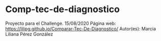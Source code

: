 # Comp-tec-de-diagnostico
Proyecto para el Challenge. 15/08/2020  Página web: https://lilipg.github.io/Comparar-Tec-De-Diagnostico/  Autor(es): Marcia Liliana Pérez González
